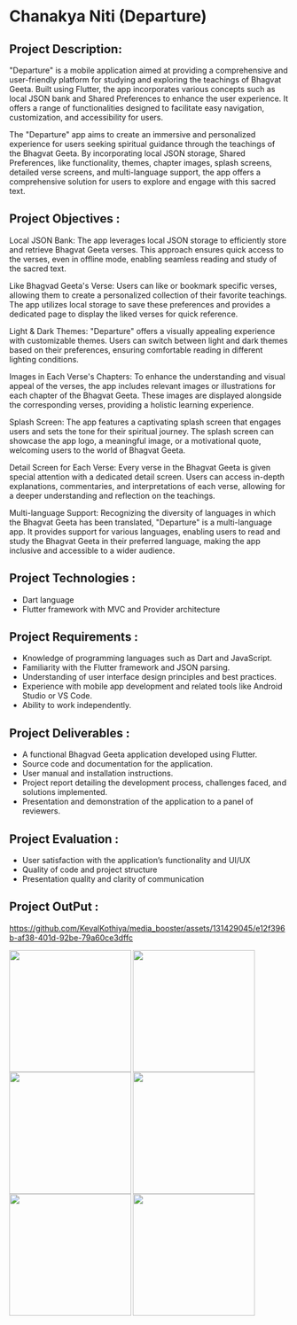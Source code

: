 # Chanakya Niti (Departure)

## Project Description:

"Departure" is a mobile application aimed at providing a comprehensive and user-friendly
platform for studying and exploring the teachings of Bhagvat Geeta. Built using Flutter, the app
incorporates various concepts such as local JSON bank and Shared Preferences to enhance the
user experience. It offers a range of functionalities designed to facilitate easy navigation,
customization, and accessibility for users.

The "Departure" app aims to create an immersive and personalized experience for users seeking
spiritual guidance through the teachings of the Bhagvat Geeta. By incorporating local JSON
storage, Shared Preferences, like functionality, themes, chapter images, splash screens, detailed
verse screens, and multi-language support, the app offers a comprehensive solution for users to
explore and engage with this sacred text.

## Project Objectives :

Local JSON Bank: The app leverages local JSON storage to efficiently store and retrieve
Bhagvat Geeta verses. This approach ensures quick access to the verses, even in offline mode,
enabling seamless reading and study of the sacred text.

Like Bhagvad Geeta's Verse: Users can like or bookmark specific verses, allowing them to
create a personalized collection of their favorite teachings. The app utilizes local storage to save
these preferences and provides a dedicated page to display the liked verses for quick reference.

Light & Dark Themes: "Departure" offers a visually appealing experience with customizable
themes. Users can switch between light and dark themes based on their preferences, ensuring
comfortable reading in different lighting conditions.

Images in Each Verse's Chapters: To enhance the understanding and visual appeal of the
verses, the app includes relevant images or illustrations for each chapter of the Bhagvat Geeta.
These images are displayed alongside the corresponding verses, providing a holistic learning
experience.

Splash Screen: The app features a captivating splash screen that engages users and sets the tone
for their spiritual journey. The splash screen can showcase the app logo, a meaningful image, or
a motivational quote, welcoming users to the world of Bhagvat Geeta.

Detail Screen for Each Verse: Every verse in the Bhagvat Geeta is given special attention with
a dedicated detail screen. Users can access in-depth explanations, commentaries, and
interpretations of each verse, allowing for a deeper understanding and reflection on the
teachings.

Multi-language Support: Recognizing the diversity of languages in which the Bhagvat Geeta
has been translated, "Departure" is a multi-language app. It provides support for various
languages, enabling users to read and study the Bhagvat Geeta in their preferred language,
making the app inclusive and accessible to a wider audience.

## Project Technologies :

- Dart language
- Flutter framework with MVC and Provider architecture

## Project Requirements :

- Knowledge of programming languages such as Dart and JavaScript.
- Familiarity with the Flutter framework and JSON parsing.
- Understanding of user interface design principles and best practices.
- Experience with mobile app development and related tools like Android Studio or VS Code.
- Ability to work independently.

## Project Deliverables :

- A functional Bhagvad Geeta application developed using Flutter.
- Source code and documentation for the application.
- User manual and installation instructions.
- Project report detailing the development process, challenges faced, and solutions implemented.
- Presentation and demonstration of the application to a panel of reviewers.


## Project Evaluation :

- User satisfaction with the application’s functionality and UI/UX
- Quality of code and project structure
- Presentation quality and clarity of communication

## Project OutPut :


https://github.com/KevalKothiya/media_booster/assets/131429045/e12f396b-af38-401d-92be-79a60ce3dffc


<img align="left" src="https://github.com/KevalKothiya/chanakya_Niti/assets/131429045/4aa12626-019a-4a8f-a68b-d94682aab3da" width="220px">
<img align="left" src="https://github.com/KevalKothiya/chanakya_Niti/assets/131429045/a12dfcef-d3af-42e9-ace1-e905b26a9173" width="220px">
<img src="https://github.com/KevalKothiya/chanakya_Niti/assets/131429045/230e50a7-e435-4212-b31a-716b5236dd99" width="220px">

<img align="left" src="https://github.com/KevalKothiya/chanakya_Niti/assets/131429045/e7b0e0d4-d346-4e91-91ed-c310ff633de5" width="220px">
<img align="left" src="https://github.com/KevalKothiya/chanakya_Niti/assets/131429045/5af96525-6481-4ae1-9edd-c563440973b0" width="220px">
<img src="https://github.com/KevalKothiya/chanakya_Niti/assets/131429045/2861543a-fbbe-48f0-ac8f-c3d286e24db9" width="220px">


